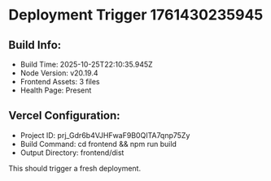 # Deployment Trigger 1761430235945

## Build Info:
- Build Time: 2025-10-25T22:10:35.945Z
- Node Version: v20.19.4
- Frontend Assets: 3 files
- Health Page: Present

## Vercel Configuration:
- Project ID: prj_Gdr6b4VJHFwaF9B0QITA7qnp75Zy
- Build Command: cd frontend && npm run build
- Output Directory: frontend/dist

This should trigger a fresh deployment.
